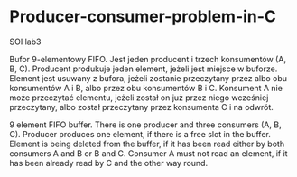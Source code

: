 # Producer-consumer-problem-in-C
SOI lab3 

Bufor 9-elementowy FIFO. Jest jeden producent i trzech konsumentów (A, B, C). 
Producent produkuje jeden element, jeżeli jest miejsce w buforze. 
Element jest usuwany z bufora, jeżeli zostanie przeczytany przez albo obu konsumentów A i B, 
albo przez obu konsumentów B i C. Konsument A nie może przeczytać elementu, 
jeżeli został on już przez niego wcześniej przeczytany, albo został przeczytany przez konsumenta C i na odwrót.

9 element FIFO buffer. There is one producer and three consumers (A, B, C).
Producer produces one element, if there is a free slot in the buffer.
Element is being deleted from the buffer, if it has been read either by both consumers A and B or B and C.
Consumer A must not read an element, if it has been already read by C and the other way round.
